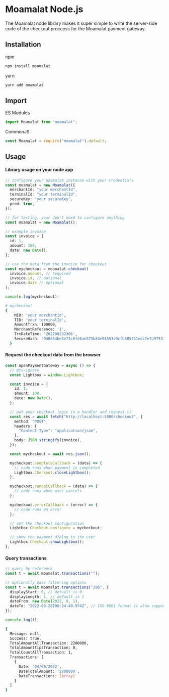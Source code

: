 # Moamalat Node.js

The Moamalat node library makes it super simple to write the server-side code of the checkout proccess for the Moamalat payment gateway.

## Installation

npm

```sh
npm install moamalat
```

yarn

```sh
yarn add moamalat
```

## Import

ES Modules

```ts
import Moamalat from "moamalat";
```

CommonJS

```ts
const Moamalat = require("moamalat").default;
```

## Usage

#### Library usage on your node app

```ts
// configure your moamalat instance with your credentials
const moamalat = new Moamalat({
  merchantId: "your merchantId",
  terminalId: "your terminalId",
  secureKey: "your secureKey",
  prod: true,
});

// for testing, your don't need to configure anything
const moamalat = new Moamalat();

// example invoice
const invoice = {
  id: 1,
  amount: 100,
  date: new Date(),
};

// use the data from the invoice for checkout
const mycheckout = moamalat.checkout(
  invoice.amount, // required
  invoice.id, // optional
  invoice.date // optional
);

console.log(mycheckout);
```

```sh
# mycheckout
{
    MID: 'your merchantId',
    TID: 'your terminalId',
    AmountTrxn: 100000,
    MerchantReference: '1',
    TrxDateTime: '202208232306',
    SecureHash: '040654be3e74c6fe6ae873b84e94553e0cfb385431edcfe7a975312ead0f5849'
  }
```

#### Request the checkout data from the browser

```ts
const openPaymentGateway = async () => {
  // @ts-ignore
  const Lightbox = window.Lightbox;

  const invoice = {
    id: 1,
    amount: 100,
    date: new Date(),
  };

  // put your checkout logic in a handler and request it
  const res = await fetch("http://localhost:5000/checkout", {
    method: "POST",
    headers: {
      "Content-Type": "application/json",
    },
    body: JSON.stringify(invoice),
  });

  const mycheckout = await res.json();

  mycheckout.completeCallback = (data) => {
    // code runs when payment is completed
    Lightbox.Checkout.closeLightbox();
  };

  mycheckout.cancelCallback = (data) => {
    // code runs when user cancels
  };

  mycheckout.errorCallback = (error) => {
    // code runs on error
  };

  // set the checkout configuration
  Lightbox.Checkout.configure = mycheckout;

  // show the payment dialog to the user
  Lightbox.Checkout.showLightbox();
};
```

#### Query transactions

```ts
// query by reference
const t = await moamalat.transactions("");

// optionally pass filtering options
const t = await moamalat.transactions("206", {
  displayStart: 0, // default is 0
  displayLength: 1, // default is 1
  dateFrom: new Date(2022, 0, 1),
  dateTo: "2022-08-28T00:34:40.974Z", // ISO 8601 format is also supported
});

console.log(t);
```

```bash
{
  Message: null,
  Success: true,
  TotalAmountAllTransaction: 2200000,
  TotalAmountTipsTransaction: 0,
  TotalCountAllTransaction: 1,
  Transactions: [
    {
      Date: '04/08/2022',
      DateTotalAmount: '2200000',
      DateTransactions: [Array]
    }
  ]
}
```
